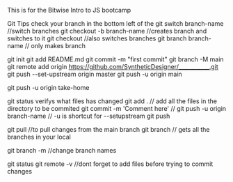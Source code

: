 This is for the Bitwise Intro to JS bootcamp

Git Tips
check your branch in the bottom left of the
git switch branch-name //switch branches
git checkout -b branch-name //creates branch and switches to it
git checkout //also switches branches
git branch branch-name // only makes branch

git init
git add README.md
git commit -m "first commit"
git branch -M main
git remote add origin https://github.com/SyntheticDesigner/___________.git
git push --set-upstream origin master
git push -u origin main

git push -u origin take-home

git status verifys what files has changed
git add . // add all the files in the directory to be commited
git commit -m 'Comment here' //
git push -u origin branch-name // -u is shortcut for --setupstream
git push

git pull //to pull changes from the main branch
git branch // gets all the branches in your local

git branch -m <old> <new> //change branch names

git status
git remote -v
//dont forget to add files before trying to commit changes
